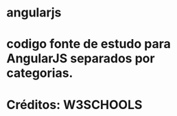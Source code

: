 # angularjs
# codigo fonte de estudo para AngularJS separados por categorias.
# Créditos: W3SCHOOLS

